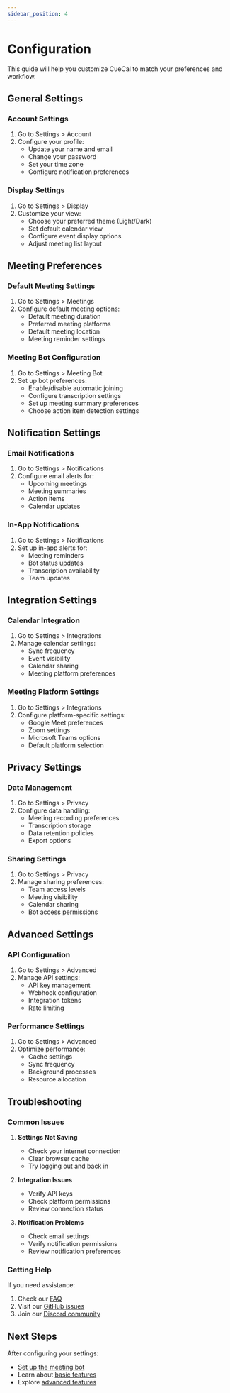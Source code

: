 ```yaml
---
sidebar_position: 4
---
```


# Configuration

This guide will help you customize CueCal to match your preferences and workflow.

## General Settings

### Account Settings

1. Go to Settings > Account
2. Configure your profile:
   - Update your name and email
   - Change your password
   - Set your time zone
   - Configure notification preferences

### Display Settings

1. Go to Settings > Display
2. Customize your view:
   - Choose your preferred theme (Light/Dark)
   - Set default calendar view
   - Configure event display options
   - Adjust meeting list layout

## Meeting Preferences

### Default Meeting Settings

1. Go to Settings > Meetings
2. Configure default meeting options:
   - Default meeting duration
   - Preferred meeting platforms
   - Default meeting location
   - Meeting reminder settings

### Meeting Bot Configuration

1. Go to Settings > Meeting Bot
2. Set up bot preferences:
   - Enable/disable automatic joining
   - Configure transcription settings
   - Set up meeting summary preferences
   - Choose action item detection settings

## Notification Settings

### Email Notifications

1. Go to Settings > Notifications
2. Configure email alerts for:
   - Upcoming meetings
   - Meeting summaries
   - Action items
   - Calendar updates

### In-App Notifications

1. Go to Settings > Notifications
2. Set up in-app alerts for:
   - Meeting reminders
   - Bot status updates
   - Transcription availability
   - Team updates

## Integration Settings

### Calendar Integration

1. Go to Settings > Integrations
2. Manage calendar settings:
   - Sync frequency
   - Event visibility
   - Calendar sharing
   - Meeting platform preferences

### Meeting Platform Settings

1. Go to Settings > Integrations
2. Configure platform-specific settings:
   - Google Meet preferences
   - Zoom settings
   - Microsoft Teams options
   - Default platform selection

## Privacy Settings

### Data Management

1. Go to Settings > Privacy
2. Configure data handling:
   - Meeting recording preferences
   - Transcription storage
   - Data retention policies
   - Export options

### Sharing Settings

1. Go to Settings > Privacy
2. Manage sharing preferences:
   - Team access levels
   - Meeting visibility
   - Calendar sharing
   - Bot access permissions

## Advanced Settings

### API Configuration

1. Go to Settings > Advanced
2. Manage API settings:
   - API key management
   - Webhook configuration
   - Integration tokens
   - Rate limiting

### Performance Settings

1. Go to Settings > Advanced
2. Optimize performance:
   - Cache settings
   - Sync frequency
   - Background processes
   - Resource allocation

## Troubleshooting

### Common Issues

1. **Settings Not Saving**
   - Check your internet connection
   - Clear browser cache
   - Try logging out and back in

2. **Integration Issues**
   - Verify API keys
   - Check platform permissions
   - Review connection status

3. **Notification Problems**
   - Check email settings
   - Verify notification permissions
   - Review notification preferences

### Getting Help

If you need assistance:
1. Check our [FAQ](/docs/faq)
2. Visit our [GitHub issues](https://github.com/cuecal/cuecal/issues)
3. Join our [Discord community](https://discord.gg/cuecal)

## Next Steps

After configuring your settings:
- [Set up the meeting bot](/docs/meeting-bot)
- Learn about [basic features](/docs/guide/basic-features)
- Explore [advanced features](/docs/guide/advanced-features) 